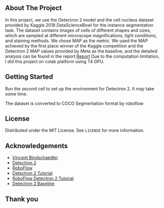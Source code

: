 ## About The Project

In this project, we use the Detectron 2 model and the cell nucleus dataset provided by Kaggle 2018 DataScienceBowl for the instance segmentation task. The dataset contains images of cells of different shapes and sizes, which are sampled at different microscope magnifications, light conditions, and staining methods. We chose MAP as the metric. We used the MAP achieved by the first place winner of the Kaggle competition and the Detectron 2 MAP values provided by Meta as the baseline, and the detailed analysis can be found in the report.[Report]()
Due to the computation limitation, I did this project on colab platform using T4 GPU.

<!-- GETTING STARTED -->

## Getting Started

Run the second cell to set up the environment for Detectron 2. It may take some time.

The dataset is converted to COCO Segmentation format by roboflow
## License

Distributed under the MIT License. See `LICENSE` for more information.

<!-- ACKNOWLEDGEMENTS -->

## Acknowledgements

* [Vincent Bindschaedler](https://www.cise.ufl.edu/bindschaedler-vincent/)
* [Detectron 2](https://github.com/facebookresearch/detectron2)
* [RoboFlow](https://github.com/roboflow/notebooks)
* [Detectron 2 Tutorial](https://www.youtube.com/watch?v=R-N-YXzvOmY&ab_channel=DigitalSreeni)
* [RoboFlow Detectron 2 Tutorial](https://github.com/roboflow/notebooks/blob/main/notebooks/train-detectron2-segmentation-on-custom-data.ipynb)
* [Detectron 2 Baseline](https://github.com/facebookresearch/detectron2/blob/main/MODEL_ZOO.md)

## Thank you
